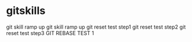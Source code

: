 # gitskills
git skill ramp up 
git skill ramp up 
git reset test step1
git reset test step2
git reset test step3
GIT REBASE TEST 1
